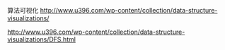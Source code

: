算法可视化
http://www.u396.com/wp-content/collection/data-structure-visualizations/

http://www.u396.com/wp-content/collection/data-structure-visualizations/DFS.html


